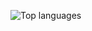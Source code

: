 ![Top languages](https://github-readme-stats.vercel.app/api/top-langs/?username=slickeel&layout=compact&title_color=f06eaa&bg_color=478d7100&text_color=808080&hide_border=1)